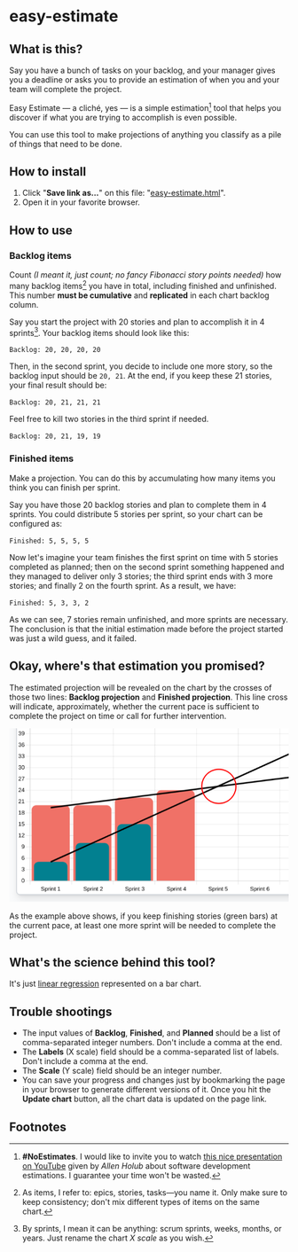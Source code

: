# easy-estimate

## What is this?

Say you have a bunch of tasks on your backlog, and your manager gives you a deadline or asks you to provide an estimation of when you and your team will complete the project.

Easy Estimate — a cliché, yes — is a simple  estimation[^1] tool that helps you discover if what you are trying to accomplish is even possible.

You can use this tool to make projections of anything you classify as a pile of things that need to be done.

## How to install

1. Click "**Save link as...**" on this file: "[easy-estimate.html](https://github.com/ezp127/easy-estimate/raw/main/easy-estimate.html)".
2. Open it in your favorite browser.

## How to use

### Backlog items

Count *(I meant it, just count; no fancy Fibonacci story points needed)* how many backlog items[^2] you have in total, including finished and unfinished. This number **must be cumulative** and **replicated** in each chart backlog column. 

Say you start the project with 20 stories and plan to accomplish it in 4 sprints[^3]. Your backlog items should look like this:
 
    Backlog: 20, 20, 20, 20
 
Then, in the second sprint, you decide to include one more story, so the backlog input should be `20, 21`. At the end, if you keep these 21 stories, your final result should be: 
 
    Backlog: 20, 21, 21, 21

Feel free to kill two stories in the third sprint if needed.

    Backlog: 20, 21, 19, 19

### Finished items
 
Make a projection. You can do this by accumulating how many items you think you can finish per sprint.

Say you have those 20 backlog stories and plan to complete them in 4 sprints. You could distribute 5 stories per sprint, so your chart can be configured as:

    Finished: 5, 5, 5, 5

Now let's imagine your team finishes the first sprint on time with 5 stories completed as planned; then on the second sprint something happened and they managed to deliver only 3 stories; the third sprint ends with 3 more stories; and finally 2 on the fourth sprint. As a result, we have:
   
    Finished: 5, 3, 3, 2

As we can see, 7 stories remain unfinished, and more sprints are necessary. The conclusion is that the initial estimation made before the project started was just a wild guess, and it failed.

## Okay, where's that estimation you promised?

The estimated projection will be revealed on the chart by the crosses of those two lines: **Backlog projection** and **Finished projection**.
This line cross will indicate, approximately, whether the current pace is sufficient to complete the project on time or call for further intervention.

![image](https://github.com/ezp127/easy-estimate/raw/main/demo.png)

As the example above shows, if you keep finishing stories (green bars) at the current pace, at least one more sprint will be needed to complete the project.

## What's the science behind this tool?

It's just [linear regression](https://en.wikipedia.org/wiki/Linear_regression) represented on a bar chart.

## Trouble shootings

- The input values of **Backlog**, **Finished**, and **Planned** should be a list of comma-separated integer numbers. Don't include a comma at the end.
- The **Labels** (X scale) field should be a comma-separated list of labels. Don't include a comma at the end.
- The **Scale** (Y scale) field should be an integer number.
- You can save your progress and changes just by bookmarking the page in your browser to generate different versions of it. Once you hit the **Update chart** button, all the chart data is updated on the page link.

## Footnotes

[^1]: **#NoEstimates**. I would like to invite you to watch [this nice presentation on YouTube](https://www.youtube.com/watch?v=QVBlnCTu9Ms) given by *Allen Holub* about software development estimations. I guarantee your time won't be wasted.

[^2]: As items, I refer to: epics, stories, tasks—you name it. Only make sure to keep consistency; don't mix different types of items on the same chart.

[^3]: By sprints, I mean it can be anything: scrum sprints, weeks, months, or years. Just rename the chart *X scale* as you wish.

